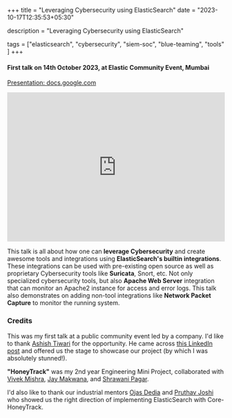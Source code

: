 +++
title = "Leveraging Cybersecurity using ElasticSearch"
date = "2023-10-17T12:35:53+05:30"

 description = "Leveraging Cybersecurity using ElasticSearch"

tags = ["elasticsearch", "cybersecurity", "siem-soc", "blue-teaming", "tools" ]
+++

#### First talk on 14th October 2023, at Elastic Community Event, Mumbai

[Presentation: docs.google.com](https://docs.google.com/presentation/d/e/2PACX-1vS5ep3jFPfju4PC8pv7LSx3V-i8Kk3ec5A5XazNJ7TeYAxavQUR9yJcwObZX9m_9vzXUk1Ao6RkNf_i/pub?start=false&loop=false#slide=id.p)

<iframe src="https://docs.google.com/presentation/d/e/2PACX-1vS5ep3jFPfju4PC8pv7LSx3V-i8Kk3ec5A5XazNJ7TeYAxavQUR9yJcwObZX9m_9vzXUk1Ao6RkNf_i/embed?start=false&loop=false" frameborder="0" width="100%" height="345" allowfullscreen="true" mozallowfullscreen="true" webkitallowfullscreen="true"></iframe>

This talk is all about how one can **leverage Cybersecurity** and create awesome tools and integrations using **ElasticSearch's builtin integrations**. These integrations can be used with pre-existing open source as well as proprietary Cybersecurity tools like **Suricata**, Snort, etc. Not only specialized cybersecurity tools, but also **Apache Web Server** integration that can monitor an Apache2 instance for access and error logs. This talk also demonstrates on adding non-tool integrations like **Network Packet Capture** to monitor the running system.

### Credits

This was my first talk at a public community event led by a company. I'd like to thank [Ashish Tiwari](ashish.one) for the opportunity. He came across [this LinkedIn post](https://www.linkedin.com/feed/update/urn:li:activity:7075033327472152576/) and offered us the stage to showcase our project (by which I was absolutely stunned!).

**"HoneyTrack"** was my 2nd year Engineering Mini Project, collaborated with [Vivek Mishra](https://www.linkedin.com/in/vivek051/), [Jay Makwana](https://www.linkedin.com/in/thejaymakwana/), and [Shrawani Pagar](https://www.linkedin.com/in/shrawani-js-pagar-382610215/).

 I'd also like to thank our industrial mentors [Ojas Dedia](https://www.linkedin.com/in/ojas-dedhiya-16276ab4/) and [Pruthav Joshi](https://www.linkedin.com/in/pruthavjoshi/overlay/contact-info/) who showed us the right direction of implementing ElasticSearch with Core-HoneyTrack.